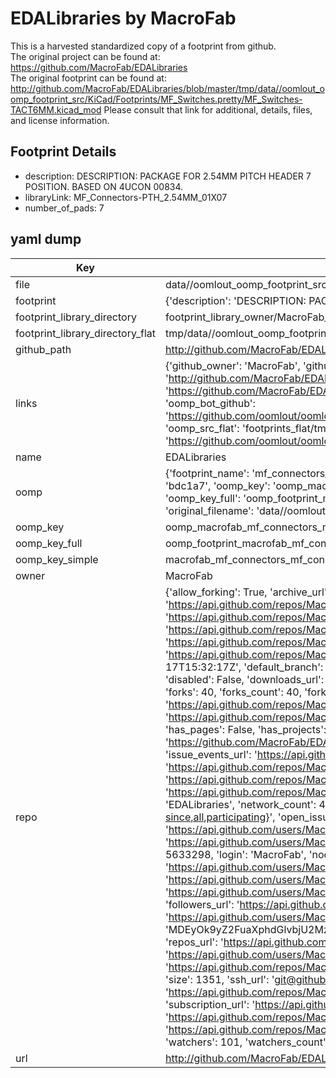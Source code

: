 # EDALibraries by MacroFab  
This is a harvested standardized copy of a footprint from github.  
The original project can be found at:  
https://github.com/MacroFab/EDALibraries  
The original footprint can be found at:
http://github.com/MacroFab/EDALibraries/blob/master/tmp/data//oomlout_oomp_footprint_src/KiCad/Footprints/MF_Switches.pretty/MF_Switches-TACT6MM.kicad_mod
Please consult that link for additional, details, files, and license information.  
## Footprint Details
* description: DESCRIPTION: PACKAGE FOR 2.54MM PITCH HEADER 7 POSITION. BASED ON 4UCON 00834.  
* libraryLink: MF_Connectors-PTH_2.54MM_01X07  
* number_of_pads: 7  
## yaml dump  
| Key | Value |  
| --- | --- |  
| file | data//oomlout_oomp_footprint_src/EDALibraries/KiCad/Footprints/MF_Connectors.pretty/MF_Connectors-PTH_2.54MM_01X07.kicad_mod |  
| footprint | {'description': 'DESCRIPTION: PACKAGE FOR 2.54MM PITCH HEADER 7 POSITION. BASED ON 4UCON 00834.', 'libraryLink': 'MF_Connectors-PTH_2.54MM_01X07', 'number_of_pads': 7} |  
| footprint_library_directory | footprint_library_owner/MacroFab_EDALibraries |  
| footprint_library_directory_flat | tmp/data//oomlout_oomp_footprint_src/footprints_flat/macrofab_mf_connectors_mf_connectors_pth_2_54mm_01x07/working |  
| github_path | http://github.com/MacroFab/EDALibraries/blob/master/tmp/data//oomlout_oomp_footprint_src/KiCad/Footprints/MF_Connectors.pretty/MF_Connectors-PTH_2.54MM_01X07.kicad_mod |  
| links | {'github_owner': 'MacroFab', 'github_repo_name': 'EDALibraries', 'github_src': 'http://github.com/MacroFab/EDALibraries/blob/master/tmp/data//oomlout_oomp_footprint_src/KiCad/Footprints/MF_Switches.pretty/MF_Switches-TACT6MM.kicad_mod', 'github_src_repo': 'https://github.com/MacroFab/EDALibraries', 'oomp_bot': 'tmp/data//oomlout_oomp_footprint_src/footprints/macrofab_mf_connectors_mf_connectors_pth_2_54mm_01x07/working', 'oomp_bot_github': 'https://github.com/oomlout/oomlout_oomp_footprint_bot/tree/main/tmp/data//oomlout_oomp_footprint_src/footprints/macrofab_mf_connectors_mf_connectors_pth_2_54mm_01x07/working', 'oomp_src_flat': 'footprints_flat/tmp/data//oomlout_oomp_footprint_src/footprints_flat/macrofab_mf_connectors_mf_connectors_pth_2_54mm_01x07/working', 'oomp_src_flat_github': 'https://github.com/oomlout/oomlout_oomp_footprint_src/tree/main/tmp/data//oomlout_oomp_footprint_src/footprints_flat/macrofab_mf_connectors_mf_connectors_pth_2_54mm_01x07/working'} |  
| name | EDALibraries |  
| oomp | {'footprint_name': 'mf_connectors_pth_2_54mm_01x07', 'library_name': 'mf_connectors', 'md5': 'bdc1a7fe2f84750fa4277cdb72764aaf', 'md5_10': 'bdc1a7fe2f', 'md5_5': 'bdc1a', 'md5_6': 'bdc1a7', 'oomp_key': 'oomp_macrofab_mf_connectors_mf_connectors_pth_2_54mm_01x07', 'oomp_key_extra': 'oomp_footprint_macrofab_mf_connectors_mf_connectors_pth_2_54mm_01x07', 'oomp_key_full': 'oomp_footprint_macrofab_mf_connectors_mf_connectors_pth_2_54mm_01x07_bdc1a7', 'oomp_key_simple': 'macrofab_mf_connectors_mf_connectors_pth_2_54mm_01x07', 'original_filename': 'data//oomlout_oomp_footprint_src/EDALibraries/KiCad/Footprints/MF_Connectors.pretty/MF_Connectors-PTH_2.54MM_01X07.kicad_mod', 'owner_name': 'macrofab'} |  
| oomp_key | oomp_macrofab_mf_connectors_mf_connectors_pth_2_54mm_01x07 |  
| oomp_key_full | oomp_footprint_macrofab_mf_connectors_mf_connectors_pth_2_54mm_01x07 |  
| oomp_key_simple | macrofab_mf_connectors_mf_connectors_pth_2_54mm_01x07 |  
| owner | MacroFab |  
| repo | {'allow_forking': True, 'archive_url': 'https://api.github.com/repos/MacroFab/EDALibraries/{archive_format}{/ref}', 'archived': False, 'assignees_url': 'https://api.github.com/repos/MacroFab/EDALibraries/assignees{/user}', 'blobs_url': 'https://api.github.com/repos/MacroFab/EDALibraries/git/blobs{/sha}', 'branches_url': 'https://api.github.com/repos/MacroFab/EDALibraries/branches{/branch}', 'clone_url': 'https://github.com/MacroFab/EDALibraries.git', 'collaborators_url': 'https://api.github.com/repos/MacroFab/EDALibraries/collaborators{/collaborator}', 'comments_url': 'https://api.github.com/repos/MacroFab/EDALibraries/comments{/number}', 'commits_url': 'https://api.github.com/repos/MacroFab/EDALibraries/commits{/sha}', 'compare_url': 'https://api.github.com/repos/MacroFab/EDALibraries/compare/{base}...{head}', 'contents_url': 'https://api.github.com/repos/MacroFab/EDALibraries/contents/{+path}', 'contributors_url': 'https://api.github.com/repos/MacroFab/EDALibraries/contributors', 'created_at': '2014-12-17T15:32:17Z', 'default_branch': 'master', 'deployments_url': 'https://api.github.com/repos/MacroFab/EDALibraries/deployments', 'description': 'EDA Libraries for MacroFab House Parts', 'disabled': False, 'downloads_url': 'https://api.github.com/repos/MacroFab/EDALibraries/downloads', 'events_url': 'https://api.github.com/repos/MacroFab/EDALibraries/events', 'fork': False, 'forks': 40, 'forks_count': 40, 'forks_url': 'https://api.github.com/repos/MacroFab/EDALibraries/forks', 'full_name': 'MacroFab/EDALibraries', 'git_commits_url': 'https://api.github.com/repos/MacroFab/EDALibraries/git/commits{/sha}', 'git_refs_url': 'https://api.github.com/repos/MacroFab/EDALibraries/git/refs{/sha}', 'git_tags_url': 'https://api.github.com/repos/MacroFab/EDALibraries/git/tags{/sha}', 'git_url': 'git://github.com/MacroFab/EDALibraries.git', 'has_discussions': False, 'has_downloads': True, 'has_issues': True, 'has_pages': False, 'has_projects': True, 'has_wiki': True, 'homepage': '', 'hooks_url': 'https://api.github.com/repos/MacroFab/EDALibraries/hooks', 'html_url': 'https://github.com/MacroFab/EDALibraries', 'id': 28143114, 'is_template': False, 'issue_comment_url': 'https://api.github.com/repos/MacroFab/EDALibraries/issues/comments{/number}', 'issue_events_url': 'https://api.github.com/repos/MacroFab/EDALibraries/issues/events{/number}', 'issues_url': 'https://api.github.com/repos/MacroFab/EDALibraries/issues{/number}', 'keys_url': 'https://api.github.com/repos/MacroFab/EDALibraries/keys{/key_id}', 'labels_url': 'https://api.github.com/repos/MacroFab/EDALibraries/labels{/name}', 'language': None, 'languages_url': 'https://api.github.com/repos/MacroFab/EDALibraries/languages', 'license': {'key': 'other', 'name': 'Other', 'node_id': 'MDc6TGljZW5zZTA=', 'spdx_id': 'NOASSERTION', 'url': None}, 'merges_url': 'https://api.github.com/repos/MacroFab/EDALibraries/merges', 'milestones_url': 'https://api.github.com/repos/MacroFab/EDALibraries/milestones{/number}', 'mirror_url': None, 'name': 'EDALibraries', 'network_count': 40, 'node_id': 'MDEwOlJlcG9zaXRvcnkyODE0MzExNA==', 'notifications_url': 'https://api.github.com/repos/MacroFab/EDALibraries/notifications{?since,all,participating}', 'open_issues': 3, 'open_issues_count': 3, 'organization': {'avatar_url': 'https://avatars.githubusercontent.com/u/5633298?v=4', 'events_url': 'https://api.github.com/users/MacroFab/events{/privacy}', 'followers_url': 'https://api.github.com/users/MacroFab/followers', 'following_url': 'https://api.github.com/users/MacroFab/following{/other_user}', 'gists_url': 'https://api.github.com/users/MacroFab/gists{/gist_id}', 'gravatar_id': '', 'html_url': 'https://github.com/MacroFab', 'id': 5633298, 'login': 'MacroFab', 'node_id': 'MDEyOk9yZ2FuaXphdGlvbjU2MzMyOTg=', 'organizations_url': 'https://api.github.com/users/MacroFab/orgs', 'received_events_url': 'https://api.github.com/users/MacroFab/received_events', 'repos_url': 'https://api.github.com/users/MacroFab/repos', 'site_admin': False, 'starred_url': 'https://api.github.com/users/MacroFab/starred{/owner}{/repo}', 'subscriptions_url': 'https://api.github.com/users/MacroFab/subscriptions', 'type': 'Organization', 'url': 'https://api.github.com/users/MacroFab'}, 'owner': {'avatar_url': 'https://avatars.githubusercontent.com/u/5633298?v=4', 'events_url': 'https://api.github.com/users/MacroFab/events{/privacy}', 'followers_url': 'https://api.github.com/users/MacroFab/followers', 'following_url': 'https://api.github.com/users/MacroFab/following{/other_user}', 'gists_url': 'https://api.github.com/users/MacroFab/gists{/gist_id}', 'gravatar_id': '', 'html_url': 'https://github.com/MacroFab', 'id': 5633298, 'login': 'MacroFab', 'node_id': 'MDEyOk9yZ2FuaXphdGlvbjU2MzMyOTg=', 'organizations_url': 'https://api.github.com/users/MacroFab/orgs', 'received_events_url': 'https://api.github.com/users/MacroFab/received_events', 'repos_url': 'https://api.github.com/users/MacroFab/repos', 'site_admin': False, 'starred_url': 'https://api.github.com/users/MacroFab/starred{/owner}{/repo}', 'subscriptions_url': 'https://api.github.com/users/MacroFab/subscriptions', 'type': 'Organization', 'url': 'https://api.github.com/users/MacroFab'}, 'private': False, 'pulls_url': 'https://api.github.com/repos/MacroFab/EDALibraries/pulls{/number}', 'pushed_at': '2022-03-02T17:43:54Z', 'releases_url': 'https://api.github.com/repos/MacroFab/EDALibraries/releases{/id}', 'size': 1351, 'ssh_url': 'git@github.com:MacroFab/EDALibraries.git', 'stargazers_count': 101, 'stargazers_url': 'https://api.github.com/repos/MacroFab/EDALibraries/stargazers', 'statuses_url': 'https://api.github.com/repos/MacroFab/EDALibraries/statuses/{sha}', 'subscribers_count': 28, 'subscribers_url': 'https://api.github.com/repos/MacroFab/EDALibraries/subscribers', 'subscription_url': 'https://api.github.com/repos/MacroFab/EDALibraries/subscription', 'svn_url': 'https://github.com/MacroFab/EDALibraries', 'tags_url': 'https://api.github.com/repos/MacroFab/EDALibraries/tags', 'teams_url': 'https://api.github.com/repos/MacroFab/EDALibraries/teams', 'temp_clone_token': None, 'topics': [], 'trees_url': 'https://api.github.com/repos/MacroFab/EDALibraries/git/trees{/sha}', 'updated_at': '2023-05-24T14:24:40Z', 'url': 'https://api.github.com/repos/MacroFab/EDALibraries', 'visibility': 'public', 'watchers': 101, 'watchers_count': 101, 'web_commit_signoff_required': False} |  
| url | http://github.com/MacroFab/EDALibraries |  

